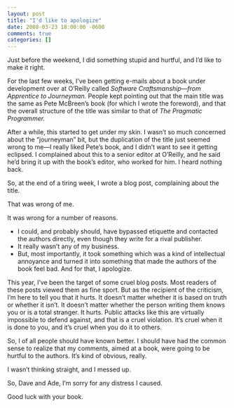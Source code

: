 ```yaml
---
layout: post
title: "I'd like to apologize"
date: 2008-03-23 18:00:00 -0600
comments: true
categories: []
---
```


Just before the weekend, I did something stupid and hurtful, and I’d
like to make it right.


For the last few weeks, I’ve been getting e-mails about a book under
development over at O’Reilly called _Software Craftsmanship—from
Apprentice to Journeyman._ People kept pointing out that the main
title was the same as Pete McBreen’s book (for which I wrote the
foreword), and that the overall structure of the title was similar to
that of _The Pragmatic Programmer._


After a while, this started to get under my skin. I wasn’t so much
concerned about the “journeyman” bit, but the duplication of the title
just seemed wrong to me—I really liked Pete’s book, and I didn’t want
to see it getting eclipsed. I complained about this to a senior editor
at O’Reilly, and he said he’d bring it up with the book’s editor, who
worked for him. I heard nothing back.


So, at the end of a tiring week, I wrote a blog post, complaining
about the title.


That was wrong of me.


It was wrong for a number of reasons.

* I could, and probably should, have bypassed etiquette and contacted
  the authors directly, even though they write for a rival publisher.
* It really wasn’t any of my business.
* But, most importantly, it took something which was a kind of
  intellectual annoyance and turned it into something that made the
  authors of the book feel bad. And for that, I apologize.

This year, I’ve been the target of some cruel blog posts. Most readers
of these posts viewed them as fine sport. But as the recipient of the
criticism, I’m here to tell you that it hurts. It doesn’t matter
whether it is based on truth or whether it isn’t. It doesn’t matter
whether the person writing them knows you or is a total stranger. It
hurts. Public attacks like this are virtually impossible to defend
against, and that is a cruel violation. It’s cruel when it is done to
you, and it’s cruel when you do it to others.

So, I of all people should have known better. I should have had the
common sense to realize that my comments, aimed at a book, were going
to be hurtful to the authors. It’s kind of obvious, really.

I wasn’t thinking straight, and I messed up.

So, Dave and Ade, I’m sorry for any distress I caused.

Good luck with your book.

